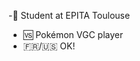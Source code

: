 <!--## Hi there 👋-->

<!--
**ogerpon-h/ogerpon-h** is a ✨ _special_ ✨ repository because its `README.md` (this file) appears on your GitHub profile.

Here are some ideas to get you started:

- 🔭 I’m currently working on ...
- 🌱 I’m currently learning ...
- 👯 I’m looking to collaborate on ...
- 🤔 I’m looking for help with ...
- 💬 Ask me about ...
- 📫 How to reach me: ...
- 😄 Pronouns: ...
- ⚡ Fun fact: ...
-->

-🏫 Student at EPITA Toulouse
- 🆚 Pokémon VGC player
- 🇫🇷/🇺🇸 OK!
